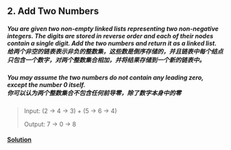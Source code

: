 ## 2. Add Two Numbers

##### You are given two non-empty linked lists representing two non-negative integers. The digits are stored in reverse order and each of their nodes contain a single digit. Add the two numbers and return it as a linked list.<br>给两个非空的链表表示非负的整数集，这些数是倒序存储的，并且链表中每个结点只包含一个数字，对两个整数集合相加，并将结果存储到一个新的链表中。

##### You may assume the two numbers do not contain any leading zero, except the number 0 itself.<br>你可以认为两个整数集合不包含任何前导零，除了数字本身中的零

> Input: (2 -> 4 -> 3) + (5 -> 6 -> 4)
>
> Output: 7 -> 0 -> 8

#### [Solution](https://github.com/Jucongyuan/LeetCode_Java/blob/master/src/com/jucongyuan/medium/_002/Solution.java)